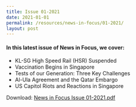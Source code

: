 ```yaml
---
title: Issue 01-2021
date: 2021-01-01
permalink: /resources/news-in-focus/01-2021/
layout: post
---
```


#### In this latest issue of News in Focus, we cover:
* KL-SG High Speed Rail (HSR) Suspended
* Vaccination Begins in Singapore
* Tests of our Generation: Three Key Challenges
* Al-Ula Agreement and the Qatar Embargo
* US Capitol Riots and Reactions in Singapore

Download:
[News in Focus Issue 01-2021.pdf](/files/news-in-focus/2021/News%20In%20Focus%2001-2021.pdf)
